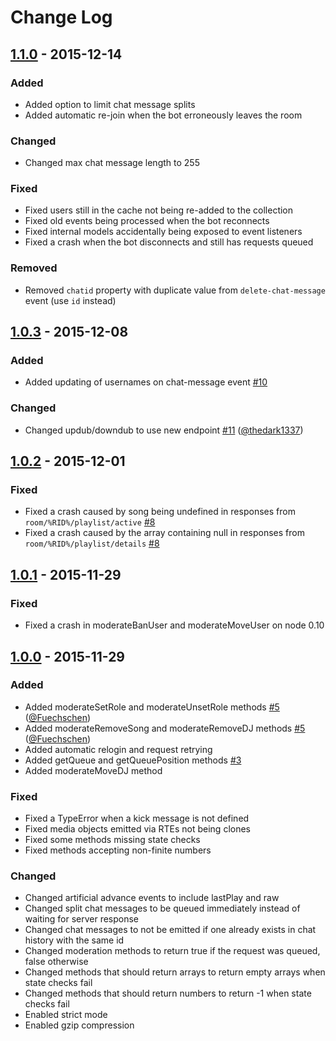 # Change Log

## [1.1.0] - 2015-12-14
### Added
- Added option to limit chat message splits
- Added automatic re-join when the bot erroneously leaves the room

### Changed
- Changed max chat message length to 255

### Fixed
- Fixed users still in the cache not being re-added to the collection
- Fixed old events being processed when the bot reconnects
- Fixed internal models accidentally being exposed to event listeners
- Fixed a crash when the bot disconnects and still has requests queued

### Removed
- Removed `chatid` property with duplicate value from `delete-chat-message` event (use `id` instead)

## [1.0.3] - 2015-12-08
### Added
- Added updating of usernames on chat-message event [#10](https://github.com/anjanms/DubAPI/issues/10)

### Changed
- Changed updub/downdub to use new endpoint [#11](https://github.com/anjanms/DubAPI/pull/11) ([@thedark1337](https://github.com/thedark1337))

## [1.0.2] - 2015-12-01
### Fixed
- Fixed a crash caused by song being undefined in responses from `room/%RID%/playlist/active` [#8](https://github.com/anjanms/DubAPI/issues/8)
- Fixed a crash caused by the array containing null in responses from `room/%RID%/playlist/details` [#8](https://github.com/anjanms/DubAPI/issues/8)

## [1.0.1] - 2015-11-29
### Fixed
- Fixed a crash in moderateBanUser and moderateMoveUser on node 0.10

## [1.0.0] - 2015-11-29
### Added
- Added moderateSetRole and moderateUnsetRole methods [#5](https://github.com/anjanms/DubAPI/pull/5) ([@Fuechschen](https://github.com/Fuechschen))
- Added moderateRemoveSong and moderateRemoveDJ methods [#5](https://github.com/anjanms/DubAPI/pull/5) ([@Fuechschen](https://github.com/Fuechschen))
- Added automatic relogin and request retrying
- Added getQueue and getQueuePosition methods [#3](https://github.com/anjanms/DubAPI/issues/3)
- Added moderateMoveDJ method

### Fixed
- Fixed a TypeError when a kick message is not defined
- Fixed media objects emitted via RTEs not being clones
- Fixed some methods missing state checks
- Fixed methods accepting non-finite numbers

### Changed
- Changed artificial advance events to include lastPlay and raw
- Changed split chat messages to be queued immediately instead of waiting for server response
- Changed chat messages to not be emitted if one already exists in chat history with the same id
- Changed moderation methods to return true if the request was queued, false otherwise
- Changed methods that should return arrays to return empty arrays when state checks fail
- Changed methods that should return numbers to return -1 when state checks fail
- Enabled strict mode
- Enabled gzip compression

[1.1.0]: https://github.com/anjanms/DubAPI/compare/v1.0.3...v1.1.0
[1.0.3]: https://github.com/anjanms/DubAPI/compare/v1.0.2...v1.0.3
[1.0.2]: https://github.com/anjanms/DubAPI/compare/v1.0.1...v1.0.2
[1.0.1]: https://github.com/anjanms/DubAPI/compare/v1.0.0...v1.0.1
[1.0.0]: https://github.com/anjanms/DubAPI/compare/0.2.4...v1.0.0